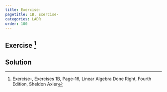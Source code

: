 ```yaml
---
title: Exercise-
pagetitle: 1B, Exercise-
categories: LADR
order: 100
---
```


## Exercise [^1]


## Solution


[^1]: Exercise-, Exercises 1B, Page-16, Linear Algebra Done Right, Fourth Edition, Sheldon Axler
